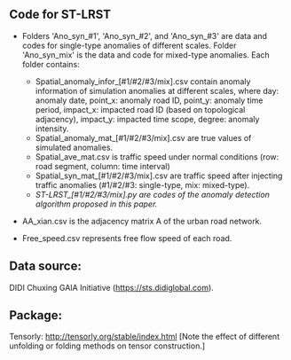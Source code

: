 
## Code for ST-LRST
- Folders 'Ano_syn_#1', 'Ano_syn_#2', and 'Ano_syn_#3' are data and codes for single-type anomalies of different scales. Folder 'Ano_syn_mix' is the data and code for mixed-type anomalies. Each folder contains:
  - Spatial_anomaly_infor_[#1/#2/#3/mix].csv contain anomaly information of simulation anomalies at different scales, where
       day: anomaly date, point_x: anomaly road ID, point_y: anomaly time period, impact_x: impacted road ID (based on topological adjacency),        impact_y: impacted time scope, degree: anomaly intensity.
  - Spatial_anomaly_mat_[#1/#2/#3/mix].csv are true values of simulated anomalies.
  - Spatial_ave_mat.csv is traffic speed under normal conditions (row: road segment, column: time interval)
  - Spatial_syn_mat_[#1/#2/#3/mix].csv are traffic speed after injecting traffic anomalies (#1/#2/#3: single-type, mix: mixed-type).
  - *ST-LRST_[#1/#2/#3/mix].py are codes of the anomaly detection algorithm proposed in this paper.*

- AA_xian.csv is the adjacency matrix A of the urban road network.
- Free_speed.csv represents free flow speed of each road.

## Data source: 
DIDI Chuxing GAIA Initiative (https://sts.didiglobal.com).

## Package:
Tensorly: http://tensorly.org/stable/index.html [Note the effect of different unfolding or folding methods on tensor construction.]
